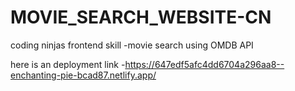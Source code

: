 # MOVIE_SEARCH_WEBSITE-CN
coding ninjas frontend skill -movie search using OMDB API

here is an deployment link -https://647edf5afc4dd6704a296aa8--enchanting-pie-bcad87.netlify.app/
